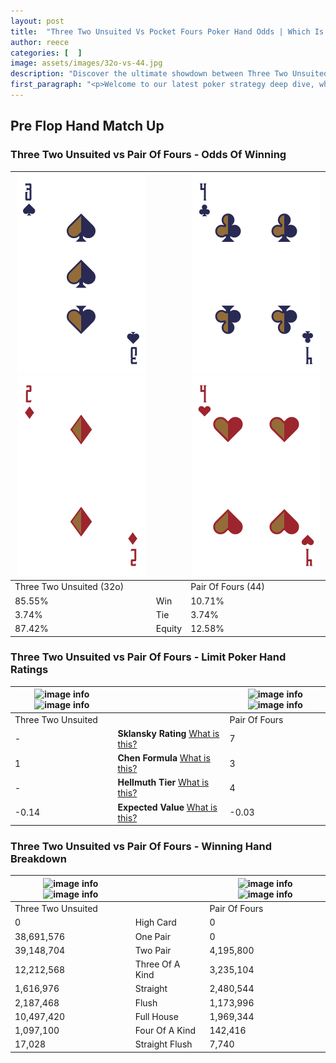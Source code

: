 ```yaml
---
layout: post
title:  "Three Two Unsuited Vs Pocket Fours Poker Hand Odds | Which Is The Better Hand In Poker? A Complete Guide"
author: reece
categories: [  ]
image: assets/images/32o-vs-44.jpg
description: "Discover the ultimate showdown between Three Two Unsuited and Pair Of Fours in poker! Uncover the odds, strategies, and scenarios where one hand triumphs over the other. Get ready to up your poker game with this thrilling analysis."
first_paragraph: "<p>Welcome to our latest poker strategy deep dive, where we're pitting two distinct hands against each other in a high-stakes showdown: Three Two Unsuited vs Pair Of Fours.</p><p>In the dynamic world of poker, every decision counts, and knowing which hand holds the upper hand is key to your success at the table.</p><p>In this article, we'll dissect these two hands, explore the scenarios where one dominates the other, and equip you with the knowledge to make strategic choices that can tip the odds in your favor.</p><p>Get ready to unravel the intriguing dynamics of these poker hands and elevate your game to new heights.</p>"
---
```




[comment]: # (sp0)

## Pre Flop Hand Match Up

<div class="table hand-ratings" markdown="1"> 



### Three Two Unsuited vs Pair Of Fours - Odds Of Winning


    
| ![image info](assets/images/hand1/3.png) ![image info](assets/images/hand1/2o.png) |  | ![image info](assets/images/hand2/4.png) ![image info](assets/images/hand2/4o.png) |
| -------- | -------- | -------- |
| Three Two Unsuited (32o) |  | Pair Of Fours (44) |
| 85.55% | Win | 10.71% |
| 3.74% | Tie | 3.74% |
| 87.42% | Equity | 12.58% |




[comment]: # (sp1)



### Three Two Unsuited vs Pair Of Fours - Limit Poker Hand Ratings


    
| ![image info](https://www.riverpairs.com/assets/images/hand1/3.png) ![image info](https://www.riverpairs.com/assets/images/hand1/2o.png) |  | ![image info](https://www.riverpairs.com/assets/images/hand2/4.png) ![image info](https://www.riverpairs.com/assets/images/hand2/4o.png) |
| -------- | -------- | -------- |
| Three Two Unsuited |  | Pair Of Fours |
| - | **Sklansky Rating** [What is this?](/sklansky-rating-explained) | 7 |
| 1 | **Chen Formula** [What is this?](/chen-formula-explained) | 3 |
| - | **Hellmuth Tier** [What is this?](/Hellmuth-tier-explained) | 4 |
| -0.14 | **Expected Value** [What is this?](/expected-value-explained) | -0.03 |




[comment]: # (sp2)



### Three Two Unsuited vs Pair Of Fours - Winning Hand Breakdown


    
| ![image info](https://www.riverpairs.com/assets/images/hand1/3.png) ![image info](https://www.riverpairs.com/assets/images/hand1/2o.png) |  | ![image info](https://www.riverpairs.com/assets/images/hand2/4.png) ![image info](https://www.riverpairs.com/assets/images/hand2/4o.png) |
| -------- | -------- | -------- |
| Three Two Unsuited |  | Pair Of Fours |
| 0 | High Card | 0 |
| 38,691,576 | One Pair | 0 |
| 39,148,704 | Two Pair | 4,195,800 |
| 12,212,568 | Three Of A Kind | 3,235,104 |
| 1,616,976 | Straight | 2,480,544 |
| 2,187,468 | Flush | 1,173,996 |
| 10,497,420 | Full House | 1,969,344 |
| 1,097,100 | Four Of A Kind | 142,416 |
| 17,028 | Straight Flush | 7,740 |




[comment]: # (sp3)



</div>

[comment]: # (sp4)



[comment]: # (sp5)

